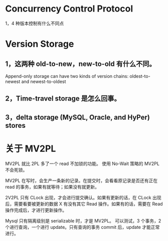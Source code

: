 # Concurrency Control Protocol
1，4 种版本控制有什么不同点


# Version Storage
## 1，这两种 old-to-new，new-to-old 有什么不同。
Append-only storage can have two kinds of version chains: oldest-to-newest and newest-to-oldest


## 2，Time-travel storage 是怎么回事。

## 3，delta storage (MySQL, Oracle, and HyPer) stores




# 关于 MV2PL
MV2PL 就比 2PL 多了一个 read 不加锁的功能。
使用 No-Wait 策略的 MV2PL 不会死锁。

MV2PL 在写时，会生产一条新的记录。在提交时，会看看原记录是否还有正在 read 的事务，如果有就等待；如果没有就更新。


2V2PL
只有 CLock 出现，才会进行提交确认。如果有更新的话，在 CLock 出现后，需要看要被更新的数据 X 有没有其它 Read 操作。如果有的话，需要在 Read 操作完成后，才进行更新操作。


Mysql 只有隔离级别是 serializable 时，才是 MV2PL。
可以测试，3 个事务，2 个进行查询，一个进行 update。只有查询的事务 commit 后，update 才能正常进行。